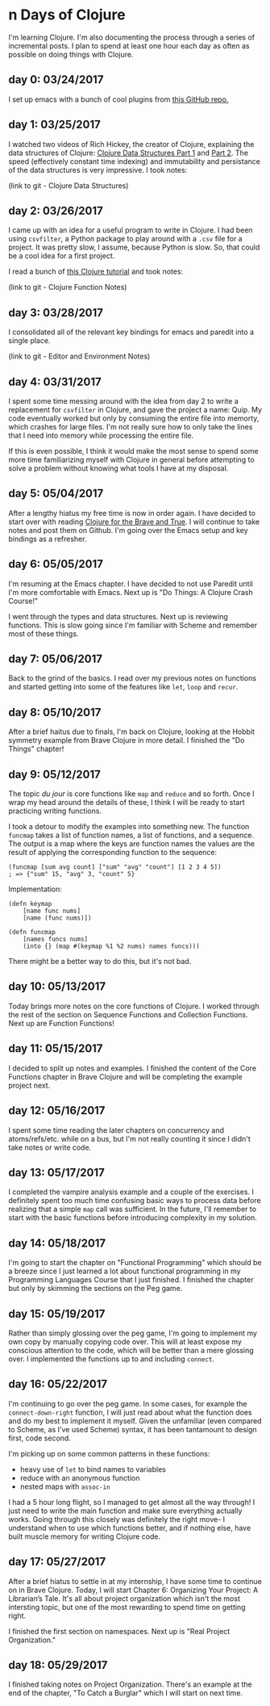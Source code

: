 # n Days of Clojure

I'm learning Clojure. I'm also documenting the process through a series of incremental posts. I plan to spend at least one hour each day as often as possible on doing things with Clojure.

## day 0: 03/24/2017

I set up emacs with a bunch of cool plugins from [this GitHub repo.](https://github.com/flyingmachine/emacs-for-clojure)

## day 1: 03/25/2017

I watched two videos of Rich Hickey, the creator of Clojure, explaining the data structures of Clojure: [Clojure Data Structures Part 1](https://www.youtube.com/watch?v=ketJlzX-254) and [Part 2](https://www.youtube.com/watch?v=sp2Zv7KFQQ0). The speed (effectively constant time indexing) and immutability and persistance of the data structures is very impressive. I took notes: 

(link to git - Clojure Data Structures)

## day 2: 03/26/2017

I came up with an idea for a useful program to write in Clojure. I had been using `csvfilter`, a Python package to play around with a `.csv` file for a project. It was pretty slow, I assume, because Python is slow. So, that could be a cool idea for a first project. 

I read a bunch of [this Clojure tutorial](http://www.braveclojure.com/do-things) and took notes:

(link to git - Clojure Function Notes)

## day 3: 03/28/2017

I consolidated all of the relevant key bindings for emacs and paredit into a single place.

(link to git - Editor and Environment Notes)

## day 4: 03/31/2017

I spent some time messing around with the idea from day 2 to write a replacement for `csvfilter` in Clojure, and gave the project a name: Quip. My code eventually worked but only by consuming the entire file into memorty, which crashes for large files. I'm not really sure how to only take the lines that I need into memory while processing the entire file. 

If this is even possible, I think it would make the most sense to spend some more time familiarizing myself with Clojure in general before attempting to solve a problem without knowing what tools I have at my disposal.

## day 5: 05/04/2017

After a lengthy hiatus my free time is now in order again. I have decided to start over with reading [Clojure for the Brave and True](http://www.braveclojure.com/). I will continue to take notes and post them on Github. I'm going over the Emacs setup and key bindings as a refresher. 

## day 6: 05/05/2017

I'm resuming at the Emacs chapter. I have decided to not use Paredit until I'm more comfortable with Emacs. Next up is "Do Things: A Clojure Crash Course!" 

I went through the types and data structures. Next up is reviewing functions. This is slow going since I'm familiar with Scheme and remember most of these things. 

## day 7: 05/06/2017

Back to the grind of the basics. I read over my previous notes on functions and started getting into some of the features like `let`, `loop` and `recur`. 

## day 8: 05/10/2017

After a brief haitus due to finals, I'm back on Clojure, looking at the Hobbit symmetry example from Brave Clojure in more detail. I finished the "Do Things" chapter! 

## day 9: 05/12/2017

The topic _du jour_ is core functions like `map` and `reduce` and so forth. Once I wrap my head around the details of these, I think I will be ready to start practicing writing functions.   

I took a detour to modify the examples into something new. The function `funcmap` takes a list of function names, a list of functions, and a sequence. The output is a map where the keys are function names the values are the result of applying the corresponding function to the sequence:

```
(funcmap [sum avg count] ["sum" "avg" "count"] [1 2 3 4 5])
; => {"sum" 15, "avg" 3, "count" 5}
```

Implementation:

```
(defn keymap
	[name func nums]
	[name (func nums)])
	
(defn funcmap
	[names funcs nums]
	(into {} (map #(keymap %1 %2 nums) names funcs)))
```

There might be a better way to do this, but it's not bad.

## day 10: 05/13/2017

Today brings more notes on the core functions of Clojure. I worked through the rest of the section on Sequence Functions and Collection Functions. Next up are Function Functions!

## day 11: 05/15/2017

I decided to split up notes and examples. I finished the content of the Core Functions chapter in Brave Clojure and will be completing the example project next. 

## day 12: 05/16/2017

I spent some time reading the later chapters on concurrency and atoms/refs/etc. while on a bus, but I'm not really counting it since I didn't take notes or write code.

## day 13: 05/17/2017

I completed the vampire analysis example and a couple of the exercises. I definitely spent too much time confusing basic ways to process data before realizing that a simple `map` call was sufficient. In the future, I'll remember to start with the basic functions before introducing complexity in my solution. 

## day 14: 05/18/2017

I'm going to start the chapter on "Functional Programming" which should be a breeze since I just learned a lot about functional programming in my Programming Languages Course that I just finished. I finished the chapter but only by skimming the sections on the Peg game. 

## day 15: 05/19/2017

Rather than simply glossing over the peg game, I'm going to implement my own copy by manually copying code over. This will at least expose my conscious attention to the code, which will be better than a mere glossing over. I implemented the functions up to and including `connect`. 

## day 16: 05/22/2017

I'm continuing to go over the peg game. In some cases, for example the `connect-down-right` function, I will just read about what the function does and do my best to implement it myself. Given the unfamiliar (even compared to Scheme, as I've used Scheme) syntax, it has been tantamount to design first, code second. 

I'm picking up on some common patterns in these functions: 

* heavy use of `let` to bind names to variables 
* reduce with an anonymous function
* nested maps with `assoc-in`

I had a 5 hour long flight, so I managed to get almost all the way through! I just need to write the main function and make sure everything actually works. Going through this closely was definitely the right move- I understand when to use which functions better, and if nothing else, have built muscle memory for writing Clojure code. 

## day 17: 05/27/2017

After a brief hiatus to settle in at my internship, I have some time to continue on in Brave Clojure. Today, I will start Chapter 6: Organizing Your Project: A Librarian’s Tale. It's all about project organization which isn't the most intersting topic, but one of the most rewarding to spend time on getting right. 

I finished the first section on namespaces. Next up is "Real Project Organization."

## day 18: 05/29/2017

I finished taking notes on Project Organization. There's an example at the end of the chapter, "To Catch a Burglar" which I will start on next time. 
